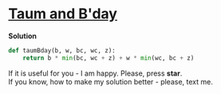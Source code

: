 # [Taum and B'day](https://www.hackerrank.com/challenges/taum-and-bday/problem)

**Solution**
<br>
```python
def taumBday(b, w, bc, wc, z):
    return b * min(bc, wc + z) + w * min(wc, bc + z)
```

If it is useful for you - I am happy. Please, press **star**.
<br>
If you know, how to make my solution better - please, text me.
